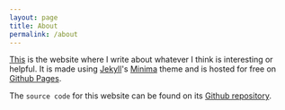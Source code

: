 ```yaml
---
layout: page
title: About
permalink: /about
---
```


[This](/) is the website where I write about whatever I think is interesting or helpful. It is made using [Jekyll][jekyll]'s [Minima][minima] theme and is hosted for free on [Github Pages][pages].

The `source code` for this website can be found on its [Github repository][github repo].

[jekyll]: https://jekyllrb.com
[minima]: https://github.com/jekyll/minima
[pages]: https://pages.github.com
[github repo]: https://github.com/de-soot/de-soot.github.io
